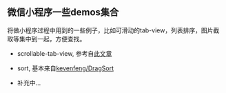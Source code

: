 ## 微信小程序一些demos集合

将做小程序过程中用到的一些例子，比如可滑动的tab-view，列表排序，图片截取等集中到一起，方便查找。

- scrollable-tab-view, 参考自[此文章](http://www.henkuai.com/thread-30108-1-1.html)

- sort, 基本来自[kevenfeng/DragSort](https://github.com/kevenfeng/DragSort)

- 补充中...

